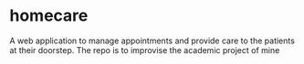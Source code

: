 # homecare
A web application to manage appointments and provide care to the patients at their doorstep.
The repo is to improvise the academic project of mine 
